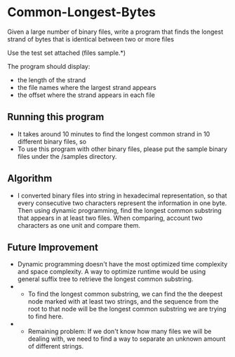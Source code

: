 # Common-Longest-Bytes

Given a large number of binary files, write a program that finds the
longest strand of bytes that is identical between two or more files

Use the test set attached (files sample.*)

The program should display:
- the length of the strand
- the file names where the largest strand appears
- the offset where the strand appears in each file

## Running this program
- It takes around 10 minutes to find the longest common strand in 10 different binary files, so 
- To use this program with other binary files, please put the sample binary files under the /samples directory. 

## Algorithm
- I converted binary files into string in hexadecimal representation, so that every consecutive two characters represent the information in one byte. Then using dynamic programming, find the longest common substring that appears in at least two files. When comparing, account two characters as one unit and compare them.

## Future Improvement
- Dynamic programming doesn't have the most optimized time complexity and space complexity. A way to optimize runtime would be using general suffix tree to retrieve the longest common substring. 
- - To find the longest common substring, we can find the the deepest node marked with at least two strings, and the sequence from the root to that node will be the longest common substring we are trying to find here.
- - Remaining problem: If we don't know how many files we will be dealing with, we need to find a way to separate an unknown amount of different strings.
